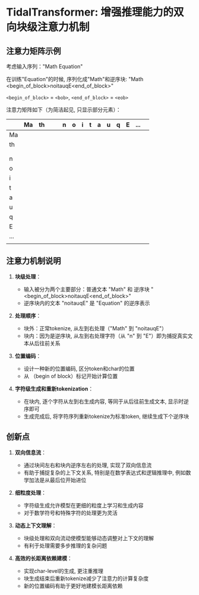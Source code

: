 # TidalTransformer: 增强推理能力的双向块级注意力机制

## 注意力矩阵示例

考虑输入序列："Math Equation" 

在训练"Equation"的时候, 序列化成"Math"和逆序块: "Math <begin_of_block>noitauqE<end_of_block>"

`<begin_of_block>` = `<bob>`, `<end_of_block>` = `<eob>`

注意力矩阵如下（为简洁起见, 只显示部分元素）：

|       | Ma | th |    | <bob> | n | o | i | t | a | u | q | E | ... | <eob> |
|-------|----|----|----|-------|---|---|---|---|---|---|---|---|-----|-------|
| Ma    |    |    |    |       |   |   |   |   |   |   |   |   |     |       |
| th    |    |    |    |       |   |   |   |   |   |   |   |   |     |       |
|       |    |    |    |       |   |   |   |   |   |   |   |   |     |       |
| <bob> |    |    |    |       |   |   |   |   |   |   |   |   |     |       |
| n     |    |    |    |       |   |   |   |   |   |   |   |   |     |       |
| o     |    |    |    |       |   |   |   |   |   |   |   |   |     |       |
| i     |    |    |    |       |   |   |   |   |   |   |   |   |     |       |
| t     |    |    |    |       |   |   |   |   |   |   |   |   |     |       |
| a     |    |    |    |       |   |   |   |   |   |   |   |   |     |       |
| u     |    |    |    |       |   |   |   |   |   |   |   |   |     |       |
| q     |    |    |    |       |   |   |   |   |   |   |   |   |     |       |
| E     |    |    |    |       |   |   |   |   |   |   |   |   |     |       |
| ...   |    |    |    |       |   |   |   |   |   |   |   |   |     |       |
| <eob> |    |    |    |       |   |   |   |   |   |   |   |   |     |       |

## 注意力机制说明

1. **块级处理**：
   - 输入被分为两个主要部分：普通文本 "Math" 和 逆序块 "<begin_of_block>noitauqE<end_of_block>"
   - 逆序块内的文本 "noitauqE" 是 "Equation" 的逆序表示

2. **处理顺序**：
   - 块外：正常tokenize, 从左到右处理（"Math" 到 "noitauqE"）
   - 块内：因为是逆序块, 从左到右处理字符（从 "n" 到 "E"）即为捕捉真实文本从后往前关系

3. **位置编码**：
   - 设计一种新的位置编码, 区分token和char的位置
   - 从 <bob>（begin of block）标记开始计算位置

4. **字符级生成和重新tokenization**：
   - 在块内, 逐个字符从左到右生成内容, 等同于从后往前生成文本, 显示时逆序即可
   - 生成完成后, 将字符序列重新tokenize为标准token, 继续生成下个逆序块

## 创新点

1. **双向信息流**：
   - 通过块间左右和块内逆序左右的处理, 实现了双向信息流
   - 有助于捕捉复杂的上下文关系, 特别是在数学表达式和逻辑推理中, 例如数学加法是从最后位开始进位

2. **细粒度处理**：
   - 字符级生成允许模型在更细的粒度上学习和生成内容
   - 对于数学符号和特殊字符的处理更为灵活

3. **动态上下文理解**：
   - 块级处理和双向流动使模型能够动态调整对上下文的理解
   - 有利于处理需要多步推理的复杂问题

4. **高效的长距离依赖建模**：
   - 实现char-level的生成, 更注重推理
   - 块生成结束后重新tokenize减少了注意力的计算复杂度
   - 新的位置编码有助于更好地建模长距离依赖

